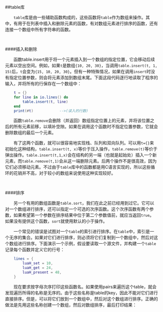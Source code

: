##table库

&emsp;&emsp;`table`库是由一些辅助函数构成的，这些函数将`table`作为数组来操作。其中，有用于在列表中插入和删除元素的函数，有对数组元素进行排序的函数，还有连接一个数组中所有字符串的函数。

&emsp;&emsp;

####插入和删除

&emsp;&emsp;函数table.insert用于将一个元素插入到一个数组的指定位置，它会移动后续元素以空出空间。例如，如果`t`是数组`{10, 20, 30}`，当调用`table.insert(t, 1, 15)`后，`t`会变为`{15, 10, 20, 30}`。但有一种特殊情况，如果在调用`insert`时没有指定位置参数，则会将元素添加到数组末尾。下面这段代码逐行地读取了程序的输入，并将所有的行保存在一个数组中：

```lua
    t = {}
    for line in io.lines() do
        table.insert(t, line)
    end
    print(#t)            -->(读入的行数)
```

&emsp;&emsp;函数`table.remove`会删除（并返回）数组指定位置上的元素，并将该位置之后的所有元素前移，以填补空隙。如果在调用这个函数时不指定位置参数，它就会删除数组的最后一个元素。

&emsp;&emsp;有了这两个函数，就可以很容易地实现栈、队列和双向队列。可以用`t={}`来初始化这种结构，`table.insert(t, x)`等价于压入操作，`table.remove(t)`等价于弹出操作。`table.insert(t,1,x)`会在结构的另一端（也就是起始处）插入一个新元素，而`table.remove(t,1)`会从这一端删除元素。后两个操作不是很高效，因为它们必须移动元素。不过由于`table`库中的函数都是用C语言实现的，所以这些循环的花销并不高，对于较小的数组来说使用这种实现较好。

&emsp;&emsp;

####排序

&emsp;&emsp;另一个有用的数组函数是`table.sort`，我们在此之前已经用到过它。它可以对一个数组进行排序，还可以指定一个可选的次序函数。这个次序函数有两个参数，如果希望第一个参数在排序结果中位于第二个参数值前，就应当返回`true`。如果没有提供这个函数，`sort`就使用默认的小于操作。

&emsp;&emsp;一个常见的错误是试图对一个`table`的索引进行排序。在`table`中，索引是一个无序的集合。如果对它们进行排序，则必须将它们复制到一个数组中，然后对这个数组进行排序。下面演示一个示例，假设要读取一个源文件，并构建一个`table`记录每个函数并定义它的行号：

```lua
    lines = {
        luaH_set = 10,
        luaH_get = 24,
        luaH_present = 48,
    }
```

&emsp;&emsp;现在要求按字母次序打印这些函数名。如果使用pairs来遍历这个table，就会发现遍历所得的名称是无序的。由于这些名称是table的key，因此不能对它们进行直接排序。但是，可以将它们放到一个数组中，然后对这个数组进行排序。正确的做法是先用这些名称创建一个数组，然后对数组排序，最后打印结果：

```lua

```